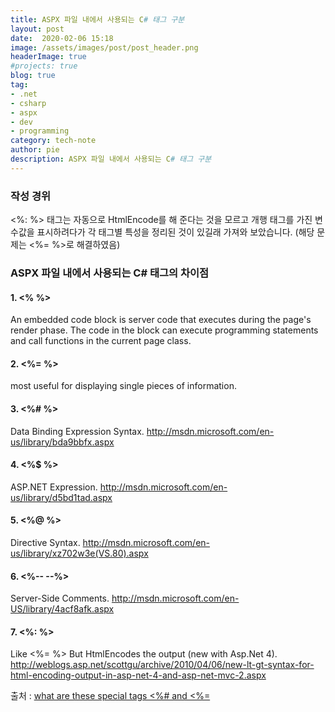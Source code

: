 ```yaml
---
title: ASPX 파일 내에서 사용되는 C# 태그 구분
layout: post
date:  2020-02-06 15:18
image: /assets/images/post/post_header.png
headerImage: true
#projects: true
blog: true
tag:
- .net
- csharp
- aspx
- dev
- programming
category: tech-note
author: pie
description: ASPX 파일 내에서 사용되는 C# 태그 구분
---
```


### 작성 경위
<%: %> 태그는 자동으로 HtmlEncode를 해 준다는 것을 모르고 개행 태그를 가진 변수값을 표시하려다가 각 태그별 특성을 정리된 것이 있길래 가져와 보았습니다. (해당 문제는 <%= %>로 해결하였음) 


### ASPX 파일 내에서 사용되는 C# 태그의 차이점
#### 1. <% %>  
An embedded code block is server code that executes during the page's render phase. The code in the block can execute programming statements and call functions in the current page class.

#### 2. <%= %> 
most useful for displaying single pieces of information. 

#### 3. <%# %> 
Data Binding Expression Syntax. http://msdn.microsoft.com/en-us/library/bda9bbfx.aspx

#### 4. <%$ %> 
ASP.NET Expression. http://msdn.microsoft.com/en-us/library/d5bd1tad.aspx

#### 5. <%@ %> 
Directive Syntax. http://msdn.microsoft.com/en-us/library/xz702w3e(VS.80).aspx

#### 6. <%-- --%> 
Server-Side Comments. http://msdn.microsoft.com/en-US/library/4acf8afk.aspx

#### 7. <%: %> 
Like <%= %> But HtmlEncodes the output (new with Asp.Net 4). http://weblogs.asp.net/scottgu/archive/2010/04/06/new-lt-gt-syntax-for-html-encoding-output-in-asp-net-4-and-asp-net-mvc-2.aspx

 

출처 : [what are these special tags <%# and <%=](https://forums.asp.net/t/1139381.aspx)

